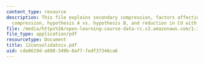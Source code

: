 ```yaml
---
content_type: resource
description: This file explains secondary compression, factors affecting rate of secondary
  compression, hypothesis A vs. hypothesis B, and reduction in Cd with surcharge.
file: /media/https%3A/open-learning-course-data-rc.s3.amazonaws.com/1-322-soil-behavior-spring-2005/cde8619da898349b8af7fedf37346ca6_12consolidatniv.pdf
file_type: application/pdf
resourcetype: Document
title: 12consolidatniv.pdf
uid: cde8619d-a898-349b-8af7-fedf37346ca6
---
```

